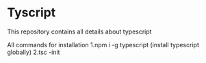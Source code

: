 # Tyscript
This repository contains all details about typescript

All commands for installation
1.npm i -g typescript (install typescript globally)
2.tsc -init